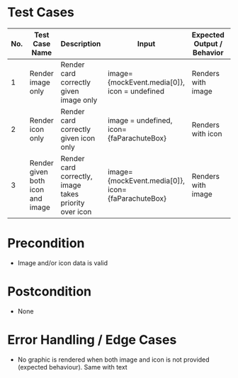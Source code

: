 # Test Cases
| No. | Test Case Name                   | Description                                           | Input                                             | Expected Output / Behavior      | Status |
| --- | -------------------------------- | ----------------------------------------------------- | ------------------------------------------------- | ------------------------------- | ------ |
| 1   | Render image only                | Render card correctly given image only                | image={mockEvent.media[0]}, icon = undefined      | Renders with image          | PASS   |
| 2   | Render icon only                 | Render card correctly given icon only                 | image = undefined, icon={faParachuteBox}          | Renders with icon   | PASS   |
| 3   | Render given both icon and image | Render card correctly, image takes priority over icon | image={mockEvent.media[0]}, icon={faParachuteBox} | Renders with image | PASS   |

# Precondition
- Image and/or icon data is valid

# Postcondition
- None

# Error Handling / Edge Cases
- No graphic is rendered when both image and icon is not provided (expected behaviour). Same with text